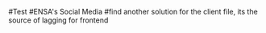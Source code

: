 #Test
#ENSA's Social Media
#find another solution for the client file, its the source of lagging for frontend
